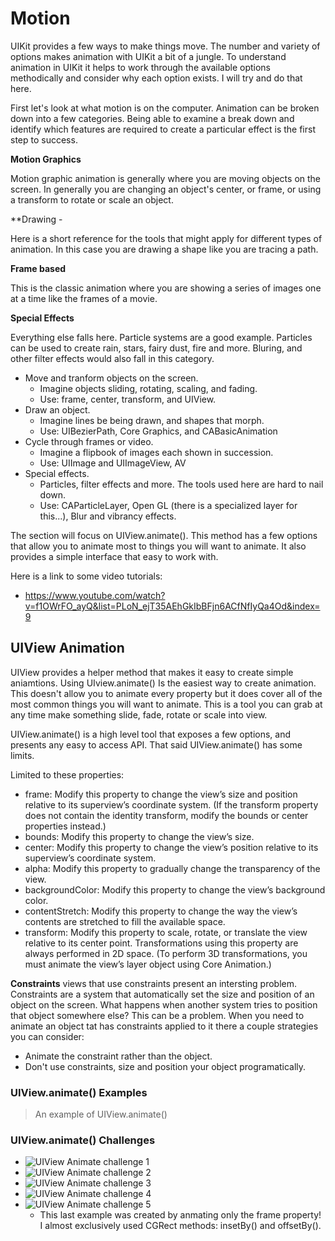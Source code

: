 # Motion 

UIKit provides a few ways to make things move. The number and variety of options makes animation 
with UIKit a bit of a jungle. To understand animation in UIKit it helps to work through the 
available options methodically and consider why each option exists. I will try and do that here. 

First let's look at what motion is on the computer. Animation can be broken down into a few 
categories. Being able to examine a break down and identify which features are required to create
a particular effect is the first step to success. 

**Motion Graphics**

Motion graphic animation is generally where you are moving objects on the screen. In generally you 
are changing an object's center, or frame, or using a transform to rotate or scale an object. 

**Drawing - 

Here is a short reference for the tools that might apply for different types of animation. In this 
case you are drawing a shape like you are tracing a path. 

**Frame based**

This is the classic animation where you are showing a series of images one at a time like the frames 
of a movie. 

**Special Effects**

Everything else falls here. Particle systems are a good example. Particles can be used to create 
rain, stars, fairy dust, fire and more. Bluring, and other filter effects would also fall in this 
category. 

- Move and tranform objects on the screen.
    - Imagine objects sliding, rotating, scaling, and fading.
    - Use: frame, center, transform, and UIView. 
- Draw an object.
    - Imagine lines be being drawn, and shapes that morph. 
    - Use: UIBezierPath, Core Graphics, and CABasicAnimation
- Cycle through frames or video.
    - Imagine a flipbook of images each shown in succession. 
    - Use: UIImage and UIImageView, AV
- Special effects. 
    - Particles, filter effects and more. The tools used here are hard to nail down. 
    - Use: CAParticleLayer, Open GL (there is a specialized layer for this...), Blur and vibrancy 
    effects.

The section will focus on UIView.animate(). This method has a few options that allow you to animate
most to things you will want to animate. It also provides a simple interface that easy to work with. 

Here is a link to some video tutorials: 

- https://www.youtube.com/watch?v=f1OWrFO_ayQ&list=PLoN_ejT35AEhGkIbBFjn6ACfNfIyQa4Od&index=9

## UIView Animation

UIView provides a helper method that makes it easy to create simple aniamtions. Using UIview.animate()
Is the easiest way to create animation. This doesn't allow you to animate every property but it does
cover all of the most common things you will want to animate. This is a tool you can grab at any time
make something slide, fade, rotate or scale into view. 

UIView.animate() is a high level tool that exposes a few options, and presents any easy to access
API. That said UIView.animate() has some limits. 

Limited to these properties: 

- frame: Modify this property to change the view’s size and position relative to its superview’s coordinate system. (If the transform property does not contain the identity transform, modify the bounds or center properties instead.)
- bounds: Modify this property to change the view’s size.
- center: Modify this property to change the view’s position relative to its superview’s coordinate system.
- alpha: Modify this property to gradually change the transparency of the view.
- backgroundColor: Modify this property to change the view’s background color.
- contentStretch: Modify this property to change the way the view’s contents are stretched to fill the available space.
- transform: Modify this property to scale, rotate, or translate the view relative to its center point. Transformations using this property are always performed in 2D space. (To perform 3D transformations, you must animate the view’s layer object using Core Animation.)

**Constraints** views that use constraints present an intersting problem. Constraints are a system 
that automatically set the size and position of an object on the screen. What happens when another 
system tries to position that object somewhere else? This can be a problem. When you need to 
animate an object tat has constraints applied to it there a couple strategies you can consider: 

- Animate the constraint rather than the object. 
- Don't use constraints, size and position your object programatically. 

### UIView.animate() Examples 

> An example of UIView.animate()

### UIView.animate() Challenges 

- ![UIView Animate challenge 1](uiview-animation-1.gif)
- ![UIView Animate challenge 2](uiview-animation-2.gif)
- ![UIView Animate challenge 3](uiview-animation-3.gif)
- ![UIView Animate challenge 4](uiview-animation-4.gif)
- ![UIView Animate challenge 5](uiview-animation-5.gif)
    - This last example was created by anmating only the frame property! I almost exclusively used
    CGRect methods: insetBy() and offsetBy().
    
    
    
    